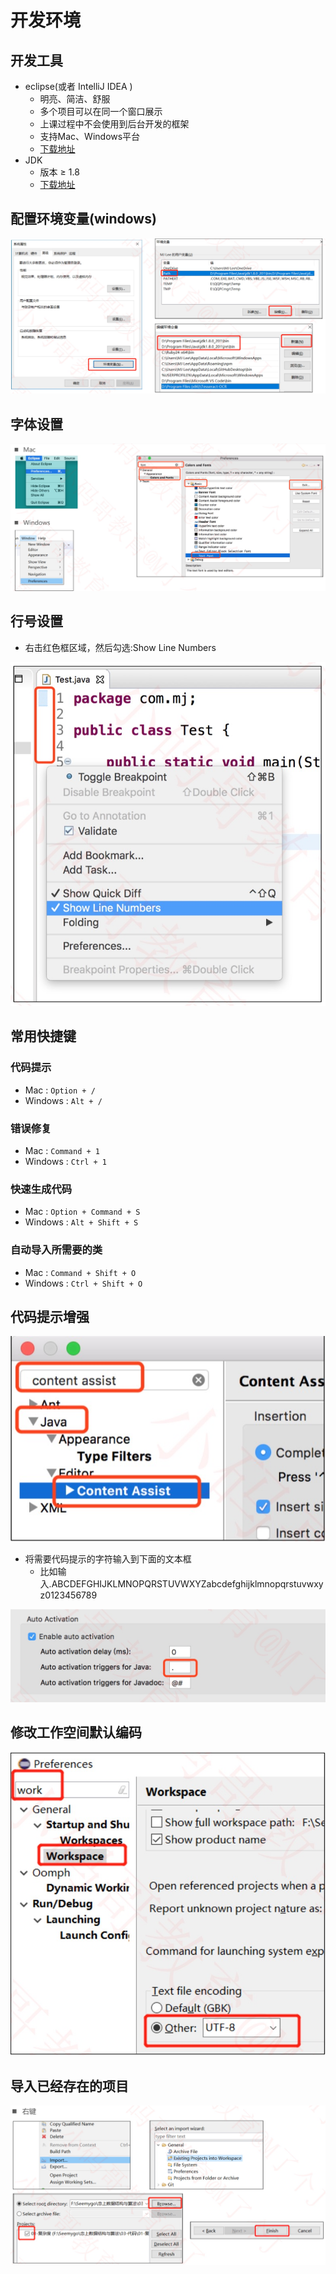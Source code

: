 # 开发环境
## 开发工具

- eclipse(或者 IntelliJ IDEA )
  -  明亮、简洁、舒服
  - 多个项目可以在同一个窗口展示
  - 上课过程中不会使用到后台开发的框架 
  - 支持Mac、Windows平台
  - [下载地址](https://www.eclipse.org/downloads/)
- JDK
  - 版本 ≥ 1.8
  - [下载地址](https://www.oracle.com/technetwork/java/javase/downloads/index.html)

## 配置环境变量(windows)

![](./imgs/1.jpg)


## 字体设置

![](./imgs/2.jpg)

## 行号设置

- 右击红色框区域，然后勾选:Show Line Numbers

![](./imgs/3.jpg)

## 常用快捷键

### 代码提示 
- Mac : `Option + /` 
- Windows : `Alt + /`

### 错误修复 

- Mac : `Command + 1` 
- Windows : `Ctrl + 1`

### 快速生成代码

- Mac : `Option + Command + S`
- Windows : `Alt + Shift + S`

### 自动导入所需要的类 
- Mac : `Command + Shift + O`
- Windows : `Ctrl + Shift + O`

## 代码提示增强

![](./imgs/4.jpg)

- 将需要代码提示的字符输入到下面的文本框
  - 比如输入.ABCDEFGHIJKLMNOPQRSTUVWXYZabcdefghijklmnopqrstuvwxyz0123456789

![](./imgs/5.jpg)

## 修改工作空间默认编码

![](./imgs/6.jpg)

## 导入已经存在的项目

![](./imgs/7.jpg)